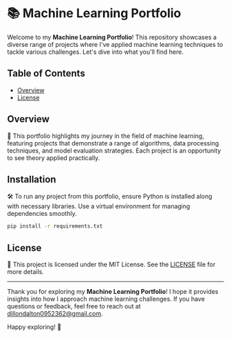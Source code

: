 # 📚 Machine Learning Portfolio

Welcome to my **Machine Learning Portfolio**! This repository showcases a diverse range of projects where I've applied machine learning techniques to tackle various challenges. Let's dive into what you'll find here.

## Table of Contents

- [Overview](#overview)
- [License](#license)

## Overview

🌟 This portfolio highlights my journey in the field of machine learning, featuring projects that demonstrate a range of algorithms, data processing techniques, and model evaluation strategies. Each project is an opportunity to see theory applied practically.

## Installation

🛠️ To run any project from this portfolio, ensure Python is installed along with necessary libraries. Use a virtual environment for managing dependencies smoothly.

```bash
pip install -r requirements.txt
```

## License

📄 This project is licensed under the MIT License. See the [LICENSE](LICENSE) file for more details.

---

Thank you for exploring my **Machine Learning Portfolio**! I hope it provides insights into how I approach machine learning challenges. If you have questions or feedback, feel free to reach out at dillondalton0952362@gmail.com.

Happy exploring! 🚀
